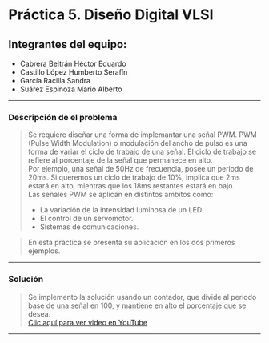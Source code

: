 # Práctica 5. Diseño Digital VLSI
## Integrantes del equipo:
- Cabrera Beltrán Héctor Eduardo
- Castillo López Humberto Serafín
- García Racilla Sandra
- Suárez Espinoza Mario Alberto
---
### Descripción de el problema
> Se requiere diseñar una forma de implemantar una señal PWM.
> PWM (Pulse Width Modulation) o modulación del ancho de pulso es una forma de
> variar el ciclo de trabajo de una señal. El ciclo de trabajo se refiere al
> porcentaje de la señal que permanece en alto.  
> Por ejemplo, una señal de 50Hz de frecuencia, posee un periodo de 20ms. Si
> queremos un ciclo de trabajo de 10%, implica que 2ms estará en alto, mientras
> que los 18ms restantes estará en bajo.  
> Las señales PWM se aplican en distintos ambitos como:
> * La variación de la intensidad luminosa de un LED.
> * El control de un servomotor.
> * Sistemas de comunicaciones.

> En esta práctica se presenta su aplicación en los dos primeros ejemplos.
---
### Solución
>Se implemento la solución usando un contador, que divide al periodo
>base de una señal en 100, y mantiene en alto el porcentaje que se desea.  
>[Clic aquí para ver video en YouTube](https:www.youtube.com)
---
